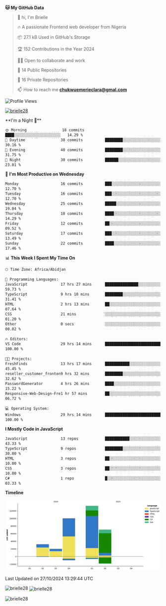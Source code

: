  <!--START_SECTION:waka-->

**🐱 My GitHub Data** 

>👋 hi, I'm Brielle
>
>🔥 A passionate Frontend web developer from Nigeria
>
> 📦 27.1 kB Used in GitHub's Storage 
 > 
> 🏆 152 Contributions in the Year 2024
 > 
> 👨‍💻 Open to collaborate and work
 > 
> 📜 14 Public Repositories 
 > 
> 🔑 16 Private Repositories 
 >
> 📫 How to reach me **chukwuemerieclara@gmal.com**

![Profile Views](http://img.shields.io/badge/Profile%20Views-50-blue)

<p align="left"> <a href="https://github.com/ryo-ma/github-profile-trophy"><img src="https://github-profile-trophy.vercel.app/?username=brielle28" alt="brielle28" /></a> </p>
**I'm a Night 🦉** 

```text
🌞 Morning                18 commits          ████░░░░░░░░░░░░░░░░░░░░░   14.29 % 
🌆 Daytime                38 commits          ████████░░░░░░░░░░░░░░░░░   30.16 % 
🌃 Evening                40 commits          ████████░░░░░░░░░░░░░░░░░   31.75 % 
🌙 Night                  30 commits          ██████░░░░░░░░░░░░░░░░░░░   23.81 % 
```
📅 **I'm Most Productive on Wednesday** 

```text
Monday                   16 commits          ███░░░░░░░░░░░░░░░░░░░░░░   12.70 % 
Tuesday                  16 commits          ███░░░░░░░░░░░░░░░░░░░░░░   12.70 % 
Wednesday                25 commits          █████░░░░░░░░░░░░░░░░░░░░   19.84 % 
Thursday                 18 commits          ████░░░░░░░░░░░░░░░░░░░░░   14.29 % 
Friday                   12 commits          ██░░░░░░░░░░░░░░░░░░░░░░░   09.52 % 
Saturday                 17 commits          ███░░░░░░░░░░░░░░░░░░░░░░   13.49 % 
Sunday                   22 commits          ████░░░░░░░░░░░░░░░░░░░░░   17.46 % 
```


📊 **This Week I Spent My Time On** 

```text
🕑︎ Time Zone: Africa/Abidjan

💬 Programming Languages: 
JavaScript               17 hrs 27 mins      ███████████████░░░░░░░░░░   59.73 % 
TypeScript               9 hrs 10 mins       ████████░░░░░░░░░░░░░░░░░   31.41 % 
HTML                     2 hrs 13 mins       ██░░░░░░░░░░░░░░░░░░░░░░░   07.64 % 
CSS                      21 mins             ░░░░░░░░░░░░░░░░░░░░░░░░░   01.20 % 
Other                    0 secs              ░░░░░░░░░░░░░░░░░░░░░░░░░   00.02 % 

🔥 Editors: 
VS Code                  29 hrs 14 mins      █████████████████████████   100.00 % 

🐱‍💻 Projects: 
FreshFinds               13 hrs 17 mins      ███████████░░░░░░░░░░░░░░   45.45 % 
reseller_customer_fronten9 hrs 32 mins       ████████░░░░░░░░░░░░░░░░░   32.62 % 
PasswordGenerator        4 hrs 26 mins       ████░░░░░░░░░░░░░░░░░░░░░   15.22 % 
Responsive-Web-Design-Fre1 hr 57 mins        ██░░░░░░░░░░░░░░░░░░░░░░░   06.72 % 

💻 Operating System: 
Windows                  29 hrs 14 mins      █████████████████████████   100.00 % 
```

**I Mostly Code in JavaScript** 

```text
JavaScript               13 repos            ███████████░░░░░░░░░░░░░░   43.33 % 
TypeScript               9 repos             ████████░░░░░░░░░░░░░░░░░   30.00 % 
HTML                     3 repos             ██░░░░░░░░░░░░░░░░░░░░░░░   10.00 % 
CSS                      3 repos             ██░░░░░░░░░░░░░░░░░░░░░░░   10.00 % 
C#                       1 repo              █░░░░░░░░░░░░░░░░░░░░░░░░   03.33 % 
```



**Timeline**

![Lines of Code chart](https://raw.githubusercontent.com/Brielle28/Brielle28/main/assets/bar_graph.png)


 Last Updated on 27/10/2024 13:29:44 UTC
<!--END_SECTION:waka-->


<p><img align="left" src="https://github-readme-stats.vercel.app/api/top-langs?username=brielle28&show_icons=true&locale=en&layout=compact" alt="brielle28" /></p>

<p>&nbsp;<img align="center" src="https://github-readme-stats.vercel.app/api?username=brielle28&show_icons=true&locale=en" alt="brielle28" /></p>

<p><img align="center" src="https://github-readme-streak-stats.herokuapp.com/?user=brielle28&" alt="brielle28" /></p>
